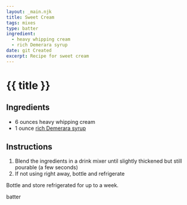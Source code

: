 ```yaml
---
layout: _main.njk
title: Sweet Cream
tags: mixes
type: batter
ingredient:
  - heavy whipping cream
  - rich Demerara syrup
date: git Created
excerpt: Recipe for sweet cream
---
```


<!-- markdownlint-disable MD025 -->
# {{ title }}
<!-- markdownlint-enable MD025 -->

## Ingredients

* 6 ounces heavy whipping cream
* 1 ounce [rich Demerara syrup](/mixes/2-1-simple-syrup)

## Instructions

1. Blend the ingredients in a drink mixer until slightly thickened but still pourable (a few seconds)
2. If not using right away, bottle and refrigerate

<tiki-callout type="note">

  Bottle and store refrigerated for up to a week.

</tiki-callout>

<div
  class="sr-only"
  data-cat[0]="Batter"
  data-ingredient[0]="Cream, heavy whipping"
  data-ingredient[1]="Rich Demerara syrup"
  data-pagefind-filter="
    Category[data-cat[0]],
    Ingredient[data-ingredient[0]],
    Ingredient[data-ingredient[1]],
    Pantry[data-ingredient[0]],
    Syrup[data-ingredient[1]]
  "
>
</div>

<div class="keywords" aria-hidden>batter</div>
